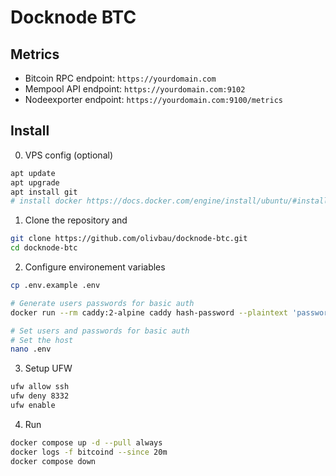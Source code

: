 # Docknode BTC

## Metrics

* Bitcoin RPC endpoint: `https://yourdomain.com`
* Mempool API endpoint: `https://yourdomain.com:9102`
* Nodeexporter endpoint: `https://yourdomain.com:9100/metrics`

## Install 

0. VPS config (optional)
```bash
apt update
apt upgrade
apt install git
# install docker https://docs.docker.com/engine/install/ubuntu/#install-using-the-repository
```

1. Clone the repository and
```bash
git clone https://github.com/olivbau/docknode-btc.git
cd docknode-btc
```

2. Configure environement variables
```bash
cp .env.example .env

# Generate users passwords for basic auth
docker run --rm caddy:2-alpine caddy hash-password --plaintext 'password'

# Set users and passwords for basic auth
# Set the host
nano .env
```

3. Setup UFW
```bash
ufw allow ssh
ufw deny 8332
ufw enable
```

4. Run
```bash
docker compose up -d --pull always
docker logs -f bitcoind --since 20m
docker compose down
```